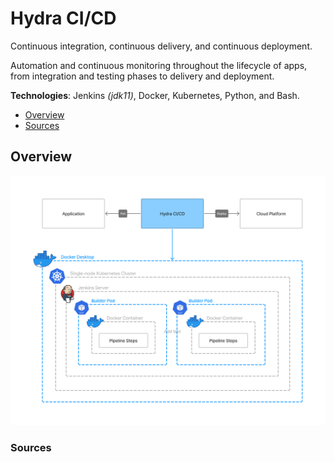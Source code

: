 # Hydra CI/CD

Continuous integration, continuous delivery, and continuous deployment.

Automation and continuous monitoring throughout the lifecycle of apps, from integration and testing phases to delivery and deployment.

**Technologies**: Jenkins _(jdk11)_, Docker, Kubernetes, Python, and Bash. 

* [Overview](#overview)
* [Sources](#sources)

## Overview
![](resources/images/hydra-cicd-overview.png)

### Sources

